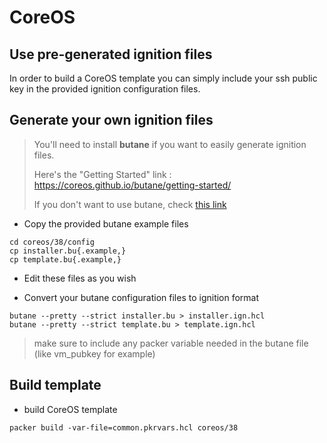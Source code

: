 CoreOS
======

Use pre-generated ignition files
--------------------------------

In order to build a CoreOS template you can simply include your ssh public key in the provided ignition configuration files.

Generate your own ignition files
--------------------------------

> You'll need to install **butane** if you want to easily generate ignition files.
>
> Here's the "Getting Started" link : https://coreos.github.io/butane/getting-started/
>
> If you don't want to use butane, check [this link](https://docs.fedoraproject.org/en-US/fedora-coreos/producing-ign/)

- Copy the provided butane example files

```
cd coreos/38/config
cp installer.bu{.example,}
cp template.bu{.example,}
```

- Edit these files as you wish

- Convert your butane configuration files to ignition format

```
butane --pretty --strict installer.bu > installer.ign.hcl
butane --pretty --strict template.bu > template.ign.hcl
```

> make sure to include any packer variable needed in the butane file (like vm_pubkey for example)

Build template
--------------

- build CoreOS template

```
packer build -var-file=common.pkrvars.hcl coreos/38
```
